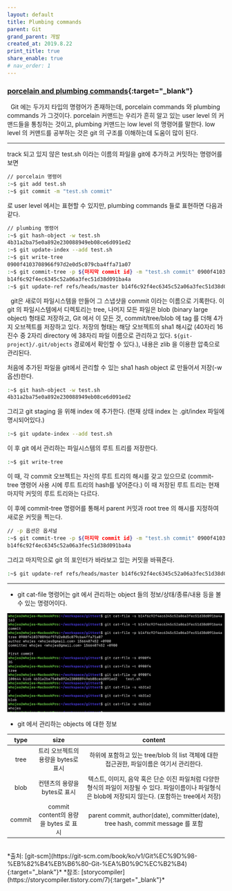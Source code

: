 ```yaml
---
layout: default
title: Plumbing commands
parent: Git
grand_parent: 개발
created_at: 2019.8.22
print_title: true
share_enable: true
# nav_order: 1
---
```

### [porcelain and plumbing commands](https://git-scm.com/book/ko/v2/Git%EC%9D%98-%EB%82%B4%EB%B6%80-Plumbing-%EB%AA%85%EB%A0%B9%EA%B3%BC-Porcelain-%EB%AA%85%EB%A0%B9){:target="_blank"}  
<p style='margin-top: 15px;'>
  &nbsp;&nbsp;Git 에는 두가지 타입의 명령어가 존재하는데, porcelain commands 와 plumbing commands 가 그것이다. porcelain 커맨드는 우리가 흔히 알고 있는 user level 의 커맨드들을 통칭하는 것이고, plumbing 커맨드는 low level 의 명령어를 말한다.
  low level 의 커맨드를 공부하는 것은 git 의 구조를 이해하는데 도움이 많이 된다.
</p>

---

track 되고 있지 않은 test.sh 이라는 이름의 파일을 git에 추가하고 커밋하는 명령어를 보면

```bash
// porcelain 명령어
:~$ git add test.sh
:~$ git commit -m "test.sh commit"
```
로 user level 에서는 표현할 수 있지만, plumbing commands 들로 표현하면 다음과 같다.

```bash
// plumbing 명령어
:~$ git hash-object -w test.sh
4b31a2ba75e0a892e230088949eb08ce6d091ed2
:~$ git update-index --add test.sh
:~$ git write-tree
0900f4103708966f97d2e0d5c079cba4ffa71a07
:~$ git commit-tree -p ${마지막 commit id} -m "test.sh commit" 0900f4103708966f97d2e0d5c079cba4ffa71a07
b14f6c92f4ec6345c52a06a3fec51d38d091ba4a
:~$ git update-ref refs/heads/master b14f6c92f4ec6345c52a06a3fec51d38d091ba4a
```

&nbsp;&nbsp;git은 새로이 파일시스템을 만들어 그 스냅샷을 commit 이라는 이름으로 기록한다. 이 git 의 파일시스템에서 디렉토리는 tree, 나머지 모든 파일은 blob (binary large object) 형태로 저장하고, Git 에서 이 모든 것, commit/tree/blob 에 tag 를 더해 4가지 오브젝트를 저장하고 있다. 저장의 형태는 해당 오브젝트의 sha1 해시값 (40자리 16진수 중 2자리 directory 에 38자리 파일 이름으로 관리하고 있다. `${git-project}/.git/objects` 경로에서 확인할 수 있다.), 내용은 zlib 을 이용한 압축으로 관리된다.


처음에 추가된 파일을 git에서 관리할 수 있는 sha1 hash object 로 만들어서 저장(-w 옵션)한다.
```bash
:~$ git hash-object -w test.sh
4b31a2ba75e0a892e230088949eb08ce6d091ed2
```

그리고 git staging 을 위해 index 에 추가한다. (현재 상태 index 는 .git/index 파일에 명시되어있다.)
```bash
:~$ git update-index --add test.sh
```

이 후 git 에서 관리하는 파일시스템의 루트 트리를 저장한다.
```bash
:~$ git write-tree
```
이 때, 각 commit 오브젝트는 자신의 루트 트리의 해시를 갖고 있으므로 (commit-tree 명령어 사용 시에 루트 트리의 hash를 넣어준다.) 이 때 저장된 루트 트리는 현재 마지막 커밋의 루트 트리와는 다르다.


이 후에 commit-tree 명령어를 통해서 parent 커밋과 root tree 의 해시를 지정하여 새로운 커밋을 찍는다.
```bash
// -p 옵션은 옵셔널
:~$ git commit-tree -p ${마지막 commit id} -m "test.sh commit" 0900f4103708966f97d2e0d5c079cba4ffa71a07
b14f6c92f4ec6345c52a06a3fec51d38d091ba4a
```

그리고 마지막으로 git 의 포인터가 바라보고 있는 커밋을 바꿔준다.
```bash
:~$ git update-ref refs/heads/master b14f6c92f4ec6345c52a06a3fec51d38d091ba4a
```

--- 
* git cat-file 명령어는 git 에서 관리하는 object 들의 정보/상태/종류/내용 등을 볼 수 있는 명령어이다.

![](/assets/images/git/cat-file.png)

* git 에서 관리하는 objects 에 대한 정보

| type | size | content |
|:----:|:----:|:-------:|
| tree | 트리 오브젝트의 용량을 bytes로 표시 | 하위에 포함하고 있는 tree/blob 의 list 객체에 대한 접근권한, 파일이름은 여기서 관리한다. |
| blob | 컨텐츠의 용량을 bytes로 표시 | 텍스트, 이미지, 음악 혹은 단순 이진 파일처럼 다양한 형식의 파일이 저장될 수 있다. 파일이름이나 파일형식은 blob에 저장되지 않는다. (포함하는 tree에서 저장) |
| commit | commit content의 용량을 bytes 로 표시 | parent commit, author(date), committer(date), tree hash, commit message 를 포함 |  

<br>
*출처: [git-scm](https://git-scm.com/book/ko/v1/Git%EC%9D%98-%EB%82%B4%EB%B6%80-Git-%EA%B0%9C%EC%B2%B4){:target="_blank"}*  
*참조: [storycompiler](https://storycompiler.tistory.com/7){:target="_blank"}*
